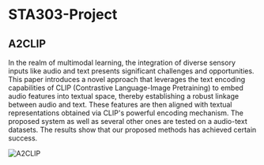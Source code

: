 # STA303-Project

## A2CLIP
In the realm of multimodal learning, the integration of diverse sensory inputs like audio and text presents significant challenges and opportunities. This paper introduces a novel approach that leverages the text encoding capabilities of CLIP (Contrastive Language-Image Pretraining) to embed audio features into textual space, thereby establishing a robust linkage between audio and text. These features are then aligned with textual representations obtained via CLIP's powerful encoding mechanism. The proposed system as well as several other ones are tested on a audio-text datasets. The results show that our proposed methods has achieved certain success.

![A2CLIP](Contrastive.png"LOSS")
